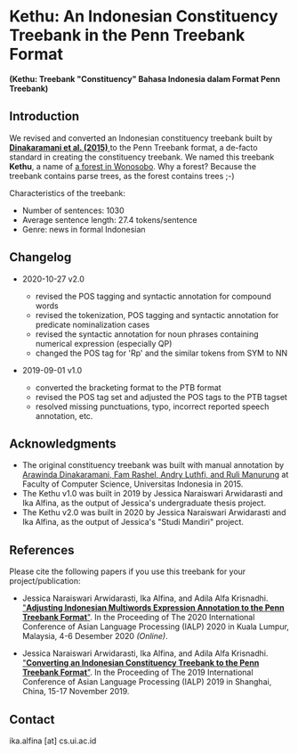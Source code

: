 # Kethu: An Indonesian Constituency Treebank in the Penn Treebank Format
**(Kethu: Treebank "Constituency" Bahasa Indonesia dalam Format Penn Treebank)**

## Introduction

We revised and converted an Indonesian constituency treebank built by [**Dinakaramani et al. (2015)** ](https://github.com/famrashel/idn-treebank) to the Penn Treebank format, a de-facto standard in creating the constituency treebank. We named this treebank **Kethu**, a name of [a forest in Wonosobo](http://wiki-wisata.blogspot.com/2014/08/hutan-alas-kethu-wonogiri.html). Why a forest? Because the treebank contains parse trees, as the forest contains trees ;-) 

Characteristics of the treebank:
* Number of sentences: 1030
* Average sentence length: 27.4 tokens/sentence
* Genre: news in formal Indonesian


## Changelog
* 2020-10-27 v2.0
  * revised the POS tagging and syntactic annotation for compound words
  * revised the tokenization, POS tagging and syntactic annotation for predicate nominalization cases
  * revised the syntactic annotation for noun phrases containing numerical expression (especially QP)
  * changed the POS tag for 'Rp' and the similar tokens from SYM to NN

* 2019-09-01 v1.0
  * converted the bracketing format to the PTB format
  * revised the POS tag set and adjusted the POS tags to the PTB tagset
  * resolved missing punctuations, typo, incorrect reported speech annotation, etc.

## Acknowledgments

* The original constituency treebank was built with manual annotation by [Arawinda Dinakaramani, Fam Rashel, Andry Luthfi, and Ruli Manurung](https://github.com/famrashel/idn-treebank) at Faculty of Computer Science, Universitas Indonesia in 2015.
* The Kethu v1.0 was built in 2019 by Jessica Naraiswari Arwidarasti and Ika Alfina, as the output of Jessica's undergraduate thesis project.
* The Kethu v2.0 was built in 2020 by Jessica Naraiswari Arwidarasti and Ika Alfina, as the output of Jessica's "Studi Mandiri" project.

## References

Please cite the following papers if you use this treebank for your project/publication:
* Jessica Naraiswari Arwidarasti, Ika Alfina, and Adila Alfa Krisnadhi. ["**Adjusting Indonesian Multiwords Expression Annotation to the Penn Treebank Format**"](https://ieeexplore.ieee.org/document/9310479). In the Proceeding of The 2020 International Conference of Asian Language Processing (IALP) 2020 in Kuala Lumpur, Malaysia, 4-6 Desember 2020 _(Online)_. 

* Jessica Naraiswari Arwidarasti, Ika Alfina, and Adila Alfa Krisnadhi. ["**Converting an Indonesian Constituency Treebank to the Penn Treebank Format**"](https://ieeexplore.ieee.org/abstract/document/9037723). In the Proceeding of The 2019 International Conference of Asian Language Processing (IALP)  2019 in Shanghai, China, 15-17 November 2019. 

## Contact
ika.alfina [at] cs.ui.ac.id
